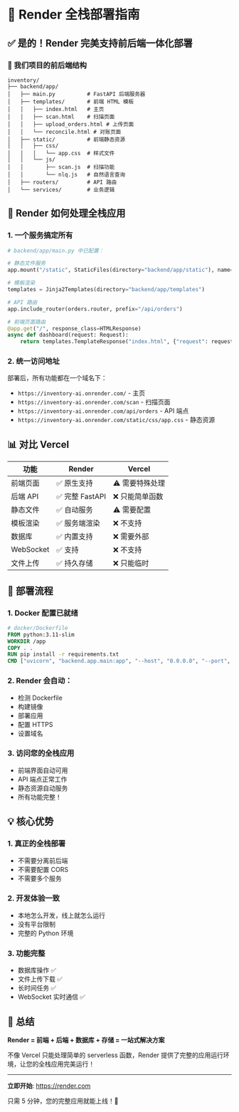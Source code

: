 # 🚀 Render 全栈部署指南

## ✅ 是的！Render 完美支持前后端一体化部署

### 📁 我们项目的前后端结构

```
inventory/
├── backend/app/
│   ├── main.py          # FastAPI 后端服务器
│   ├── templates/       # 前端 HTML 模板
│   │   ├── index.html   # 主页
│   │   ├── scan.html    # 扫描页面
│   │   ├── upload_orders.html # 上传页面
│   │   └── reconcile.html # 对账页面
│   ├── static/          # 前端静态资源
│   │   ├── css/
│   │   │   └── app.css  # 样式文件
│   │   └── js/
│   │       ├── scan.js  # 扫描功能
│   │       └── nlq.js   # 自然语言查询
│   ├── routers/         # API 路由
│   └── services/        # 业务逻辑
```

## 🎯 Render 如何处理全栈应用

### 1. **一个服务搞定所有**
```python
# backend/app/main.py 中已配置：

# 静态文件服务
app.mount("/static", StaticFiles(directory="backend/app/static"), name="static")

# 模板渲染
templates = Jinja2Templates(directory="backend/app/templates")

# API 路由
app.include_router(orders.router, prefix="/api/orders")

# 前端页面路由
@app.get("/", response_class=HTMLResponse)
async def dashboard(request: Request):
    return templates.TemplateResponse("index.html", {"request": request})
```

### 2. **统一访问地址**
部署后，所有功能都在一个域名下：
- `https://inventory-ai.onrender.com/` - 主页
- `https://inventory-ai.onrender.com/scan` - 扫描页面  
- `https://inventory-ai.onrender.com/api/orders` - API 端点
- `https://inventory-ai.onrender.com/static/css/app.css` - 静态资源

## 📊 对比 Vercel

| 功能 | Render | Vercel |
|------|--------|--------|
| 前端页面 | ✅ 原生支持 | ⚠️ 需要特殊处理 |
| 后端 API | ✅ 完整 FastAPI | ❌ 只能简单函数 |
| 静态文件 | ✅ 自动服务 | ⚠️ 需要配置 |
| 模板渲染 | ✅ 服务端渲染 | ❌ 不支持 |
| 数据库 | ✅ 内置支持 | ❌ 需要外部 |
| WebSocket | ✅ 支持 | ❌ 不支持 |
| 文件上传 | ✅ 持久存储 | ❌ 只能临时 |

## 🚀 部署流程

### 1. **Docker 配置已就绪**
```dockerfile
# docker/Dockerfile
FROM python:3.11-slim
WORKDIR /app
COPY . .
RUN pip install -r requirements.txt
CMD ["uvicorn", "backend.app.main:app", "--host", "0.0.0.0", "--port", "$PORT"]
```

### 2. **Render 会自动：**
- 检测 Dockerfile
- 构建镜像
- 部署应用
- 配置 HTTPS
- 设置域名

### 3. **访问您的全栈应用**
- 前端界面自动可用
- API 端点正常工作
- 静态资源自动服务
- 所有功能完整！

## 💡 核心优势

### 1. **真正的全栈部署**
- 不需要分离前后端
- 不需要配置 CORS
- 不需要多个服务

### 2. **开发体验一致**
- 本地怎么开发，线上就怎么运行
- 没有平台限制
- 完整的 Python 环境

### 3. **功能完整**
- 数据库操作 ✅
- 文件上传下载 ✅
- 长时间任务 ✅
- WebSocket 实时通信 ✅

## 🎉 总结

**Render = 前端 + 后端 + 数据库 + 存储 = 一站式解决方案**

不像 Vercel 只能处理简单的 serverless 函数，Render 提供了完整的应用运行环境，让您的全栈应用完美运行！

---

**立即开始**: https://render.com 

只需 5 分钟，您的完整应用就能上线！🚀
